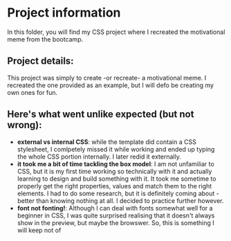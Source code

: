 # Project information
In this folder, you will find my CSS project where I recreated the motivational meme from the bootcamp.

## Project details:
This project was simply to create -or recreate- a motivational meme. I recreated the one provided as an example, but I will defo be creating my own ones for fun.

## Here's what went unlike expected (but not wrong):
- **external vs internal CSS**: while the template did contain a CSS stylesheet, I comlpetely missed it while working and ended up typing the whole CSS portion internally. I later redid it externally.
- **it took me a bit of time tackling the box model**: I am not unfamiliar to CSS, but it is my first time working so technically with it and actually learning to design and build something with it. It took me sometime to properly get the right properties, values and match them to the right elements. I had to do some research, but it is definitely coming about -better than knowing nothing at all. I decided to practice further however.
- **font not fonting!**: Although I can deal with fonts somewhat well for a beginner in CSS, I was quite surprised realising that it doesn't always show in the preview, but maybe the browswer. So, this is something I will keep not of
